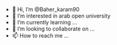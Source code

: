 - 👋 Hi, I’m @Baher_karam90
- 👀 I’m interested in arab open university 
- 🌱 I’m currently learning ...
- 💞️ I’m looking to collaborate on ...
- 📫 How to reach me ...

<!---
Baherzsc/Baherzsc is a ✨ special ✨ repository because its `README.md` (this file) appears on your GitHub profile.
You can click the Preview link to take a look at your changes.
--->
